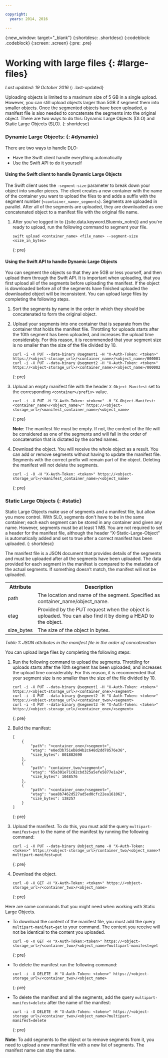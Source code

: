 ```yaml
---

copyright:
  years: 2014, 2016

---
```

{:new_window: target="_blank"}
{:shortdesc: .shortdesc}
{:codeblock: .codeblock}
{:screen: .screen}
{:pre: .pre}


# Working with large files {: #large-files}
*Last updated: 19 October 2016*
{: .last-updated}

Uploading objects is limited to a maximum size of 5 GB in a single upload. However, you can still upload objects larger than 5GB if segment them into smaller objects. Once the segmented objects have been uploaded, a manifest file is also needed to concatenate the segments into the original object. There are two ways to do this: Dynamic Large Objects (DLO) and Static Large Objects (SLO).
{: shortdesc}

### Dynamic Large Objects: {: #dynamic}

There are two ways to handle DLO:
  * Have the Swift client handle everything automatically
  * Use the Swift API to do it yourself

#### Using the Swift client to handle Dynamic Large Objects

The Swift client uses the `-segment-size` parameter to break down your object into smaller pieces. The client creates a new container with the name of the container you want to upload the files to and adds a suffix with the segment number (`<container_name>_segments`). Segments are uploaded in parallel. After all of the segments are uploaded, they are downloaded as one concatenated object to a manifest file with the original file name.

1. After you've logged in to {{site.data.keyword.Bluemix_notm}} and you're ready to upload, run the following command to segment your file.

    ```
    swift upload <container_name> <file_name> --segment-size <size_in_bytes>
    ```
    {: pre}

#### Using the Swift API to handle Dynamic Large Objects

You can segment the objects so that they are 5GB or less yourself, and then upload them through the Swift API. It is important when uploading, that you first upload all of the segments before uploading the manifest. If the object is downloaded before all of the segments have finished uploaded the downloaded object will be inconsistent. You can upload large files by completing the following steps.

1. Sort the segments by name in the order in which they should be concatenated to form the original object.
2. Upload your segments into one container that is separate from the container that holds the manifest file. Throttling for uploads starts after the 10th segment has been uploaded, and increases the upload time considerably.  For this reason, it is recommended that your segment size is no smaller than the size of the file divided by 10.

    ```
    curl -i -X PUT --data-binary @segment1 -H "X-Auth-Token: <token>" https://<object-storage_url>/<container_name>/<object_name>/000001
    curl -i -X PUT --data-binary @segment2 -H "X-Auth-Token: <token>" https://<object-storage_url>/<container_name>/<object_name>/000002
    ```
    {: pre}
    
3. Upload an empty manifest file with the header `X-Object-Manifest` set to the corresponding `<container>/prefix>` value.

    ```
    curl -i -X PUT -H "X-Auth-Token: <token>" -H "X-Object-Manifest: <container_name>/<object_name>/" https://<object-storage_url>/<manifest_container_name>/<object_name>
    ```
    {: pre}
    
    **Note**: The manifest file must be empty. If not, the content of the file will be considered as one of the segments and will fall in the order of concatenation that is dictated by the sorted names.
4. Download the object. You will receive the whole object as a result. You can add or remove segments without having to update the manifest file. Segments with the correct prefix will remain part of the object. Deleting the manifest will not delete the segments.

    ```
    curl -i -O -H "X-Auth-Token: <token>" https://<object-storage_url>/<manifest_container_name>/<object_name>
    ```
    {: pre}


### Static Large Objects {: #static}

Static Large Objects make use of segments and a manifest file, but allow you more control. With SLO, segments don't have to be in the same container; each each segment can be stored in any container and given any name. However, segments must be at least 1 MB. You are not required to set a header for the manifest file, although the header “X-Static-Large-Object” is automatically added and set to true after a correct manifest has been uploaded.
{: shortdesc}

The manifest file is a JSON document that provides details of the segments and must be uploaded after all the segments have been uploaded. The data provided for each segment in the manifest is compared to the metadata of the actual segments. If something doesn’t match, the manifest will not be uploaded.

<table>
  <tr>
    <th> Attribute </th>
    <th> Description </th>
  </tr>
  <tr>
    <td> path </td>
    <td> The location and name of the segment. Specified as container_name/object_name. </td>
  </tr>
  <tr>
    <td> etag </td>
    <td> Provided by the PUT request when the object is uploaded. You can also find it by doing a HEAD to the object. </td>
  </tr>
  <tr>
    <td> size_bytes </td>
    <td> The size of the object in bytes. </td>
  </tr>
</table>

*Table 1: JSON attributes in the manifest file in the order of concatenation*

You can upload large files by completing the following steps:

1. Run the following command to upload the segments. Throttling for uploads starts after the 10th segment has been uploaded, and increases the upload time considerably.  For this reason, it is recommended that your segment size is no smaller than the size of the file divided by 10.

    ```
    curl -i -X PUT --data-binary @segment1 -H "X-Auth-Token: <token>" https://<object-storage_url>/<container_one>/<segment>
    curl -i -X PUT --data-binary @segment2 -H "X-Auth-Token: <token>" https://<object-storage_url>/<container_two>/<segment>
    curl -i -X PUT --data-binary @segment3 -H "X-Auth-Token: <token>" https://<object-storage_url>/<container_one>/<segment>
    ```
    {: pre}
    
2. Build the manifest:

    ```
    [
        {
            "path": "<container_one>/<segment>",
            "etag": "e0ed3b751eb8d4b2c648d2dd78576e36",
            "size_bytes": 801882690
        },
        {
            "path": "container_two/<segment>",
            "etag": "65a301e71c82cbd325a5efe5877e1a24",
            "size_bytes": 1048576
        },
        {
            "path": "<container_one>/<segment>",
            "etag": "aea8b7462d527ad5ed0cfc22ea161062",
            "size_bytes": 138257
        }
    ]
    ```
    {: pre}
    
3. Upload the manifest. To do this, you must add the query `multipart-manifest=put` to the name of the manifest by running the following command:

    ```
    curl -i -X PUT --data-binary @object_name -H "X-Auth-Token: <token>" https://<object-storage_url>/container_two/<object_name>?multipart-manifest=put
    ```
    {: pre}
    
4. Download the object.

    ```
    curl -O -X GET -H "X-Auth-Token: <token>" https://<object-storage_url>/<container_two>/<object_name>
    ```
    {: pre}
    
Here are some commands that you might need when working with Static Large Objects.

* To download the content of the manifest file, you must add the query `multipart-manifest=get` to your command. The content you receive will not be identical to the content you uploaded.

    ```
    curl -O -X GET -H "X-Auth-Token:<token>" https://<object-storage_url>/<container_two>/<object_name>?multipart-manifest=get
    ```
    {: pre}
    
* To delete the manifest run the following command:

    ```
    curl -i -X DELETE -H "X-Auth-Token: <token>" https://<object-storage_url>/<container_two>/<object_name>
    ```
    {: pre}
    
* To delete the manifest and all the segments, add the query `multipart-manifest=delete` after the name of the manifest:

    ```
    curl -i -X DELETE -H "X-Auth-Token: <token>" https://<object-storage_url>/<container_two>/<object_name>?multipart-manifest=delete
    ```
    {: pre}

**Note**: To add segments to the object or to remove segments from it, you need to upload a new manifest file with a new list of segments. The manifest name can stay the same.
